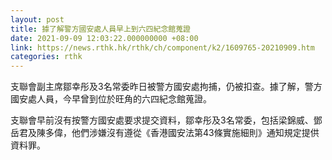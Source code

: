 ```yaml
---
layout: post
title: 據了解警方國安處人員早上到六四紀念館蒐證
date: 2021-09-09 12:03:22.000000000 +08:00
link: https://news.rthk.hk/rthk/ch/component/k2/1609765-20210909.htm
categories: rthk
---
```


支聯會副主席鄒幸彤及3名常委昨日被警方國安處拘捕，仍被扣查。據了解，警方國安處人員，今早曾到位於旺角的六四紀念館蒐證。

支聯會早前沒有按警方國安處要求提交資料，鄒幸彤及3名常委，包括梁錦威、鄧岳君及陳多偉，他們涉嫌沒有遵從《香港國安法第43條實施細則》通知規定提供資料罪。
